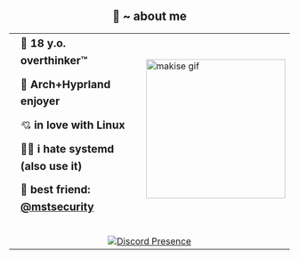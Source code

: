<h2 align="center">🦊 ~ about me</h2>

<table align="center" style="width: 100%; max-width: 800px;">
  <!-- Yazı + GIF -->
  <tr>
    <td style="vertical-align: center; font-size: 1.2rem; line-height: 1.6; padding-right: 20px; padding-left: 20px; width: 50%;">
      <div style="margin-bottom: 12px;">🧠 <strong>18 y.o. overthinker™</strong></div>
      <div style="margin-bottom: 12px;">🌿 <strong>Arch+Hyprland enjoyer</strong></div>
      <div style="margin-bottom: 12px;">💘 <strong>in love with Linux</strong></div>
      <div style="margin-bottom: 12px;">😵‍💫 <strong>i hate systemd (also use it)</strong></div>
      <div style="margin-bottom: 12px;">🤝 <strong>best friend: <a href="https://github.com/mstsecurity">@mstsecurity</a></strong></div>
    </td>
    <td style="width: 50%;">
      <img src="https://media1.tenor.com/m/XvnHS-J2EasAAAAC/makise-kirusu.gif" alt="makise gif" width="250" height="250">
    </td>
  </tr>

  <!-- Alt satır: Discord Presence -->
  <tr>
    <td colspan="2" align="center" style="padding-top: 20px;">
      <a href="https://discord.com/users/1379125777710190637"><img src="https://dsc-readme.tsuni.dev/api/user/1379125777710190637" alt="Discord Presence"></a>
    </td>
  </tr>
</table>
